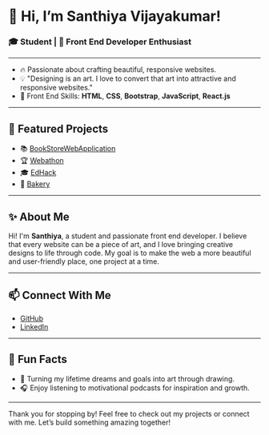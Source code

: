 # 👋 Hi, I’m Santhiya Vijayakumar!

### 🎓 Student | 🎨 Front End Developer Enthusiast

---

- 🔥 Passionate about crafting beautiful, responsive websites.
- 💡 "Designing is an art. I love to convert that art into attractive and responsive websites."
- 🚀 Front End Skills: **HTML**, **CSS**, **Bootstrap**, **JavaScript**, **React.js**

---

## 🌟 Featured Projects

- 📚 [BookStoreWebApplication](https://santy-book-store.vercel.app/)
- 🏆 [Webathon](https://vercel.com/santhiyas-projects-0033fd30/webathon)
- 🎓 [EdHack](https://vercel.com/santhiyas-projects-0033fd30/edhack)
- 🍰 [Bakery](https://vercel.com/santhiyas-projects-0033fd30/bakery)

---

## ✨ About Me

Hi! I'm **Santhiya**, a student and passionate front end developer. I believe that every website can be a piece of art, and I love bringing creative designs to life through code. My goal is to make the web a more beautiful and user-friendly place, one project at a time.

---

## 📫 Connect With Me

- [GitHub](https://github.com/SanthiyaVijayakumar)
- [LinkedIn](https://www.linkedin.com/in/santhiyav2005/)

---

## 🎨 Fun Facts

- 🌈 Turning my lifetime dreams and goals into art through drawing.
- 🎧 Enjoy listening to motivational podcasts for inspiration and growth.

---

Thank you for stopping by! Feel free to check out my projects or connect with me. Let’s build something amazing together!
